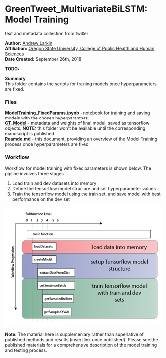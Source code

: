 # GreenTweet_MultivariateBiLSTM: Model Training
text and metadata collection from twitter

**Author:** [Andrew Larkin](https://www.linkedin.com/in/andrew-larkin-525ba3b5/) <br>
**Affiliation:** [Oregon State University, College of Public Health and Human Sciences](https://health.oregonstate.edu/) <br>
**Date Created:** September 26th, 2018 <br>

**TODO:** <br>

**Summary**<br> This folder contains the scripts for training models once hyperparameters are fixed.  

### Files ###

[**ModelTraining_FixedParams.ipynb**](./ModelTraining_FixedParams.ipynb) - notebook for training and saving models with the chosen hyperparamters.  <br>
[**GT_Model**](./GT_Model) - metadata and weights of final model, saved as tensorflow objects.  **NOTE:** this folder won't be available until the corresponding manuscript is published <br>
**Reamde.md** - this document, providing an overview of the Model Training process once hyperparameters are fixed

### Workflow ###

Workflow for model training with fixed parameters is shown below.  The pipline involves three stages
1) Load train and dev datasets into memory
2) Define the tensorflow model structure and set hyperparameter values
3) Train the tensorflow model using the train set, and save model with best performance on the dev set

![](../images/ModelTrainingWorkflow.png)


**Note:** The material here is supplementary rather than superlative of published methods and results (insert link once published).  Please see the published materials for a comprehensive description of the model training and testing process.

